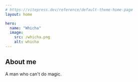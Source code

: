 ```yaml
---
# https://vitepress.dev/reference/default-theme-home-page
layout: home

hero:
  name: "Whicha"
  image:
    src: /whicha.png
    alt: whicha
---
```


## About me

A man who can't do magic.